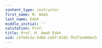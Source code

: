 ```yaml
---
content_type: instructor
first_name: M. Amah
last_name: Edoh
middle_initial: ''
salutation: Prof.
title: Prof. M. Amah Edoh
uid: c5fe9c2a-5d86-ce97-8182-fb1f1e498ac5
---
```

